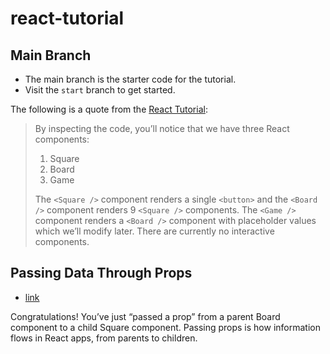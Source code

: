 # react-tutorial

## Main Branch

- The main branch is the starter code for the tutorial.
- Visit the `start` branch to get started.

The following is a quote from the [React Tutorial](https://reactjs.org/tutorial/tutorial.html#inspecting-the-starter-code):

>By inspecting the code, you’ll notice that we have three React components:
>
>1. Square
>2. Board
>3. Game
>
>The `<Square />` component renders a single `<button>` and the `<Board />` component renders 9 `<Square />` components. The `<Game />` component renders a `<Board />` component with placeholder values which we’ll modify later. There are currently no interactive components.


## Passing Data Through Props

- [link](https://reactjs.org/tutorial/tutorial.html#passing-data-through-props)

Congratulations! You’ve just “passed a prop” from a parent Board component to a child Square component. Passing props is how information flows in React apps, from parents to children.




[React Tutorial]: https://reactjs.org/tutorial/tutorial.html

